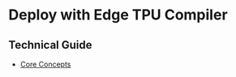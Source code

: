 # Deploy with Edge TPU Compiler


## Technical Guide
- [Core Concepts](../../../concepts/frameworks/edge-tpu-compiler)
